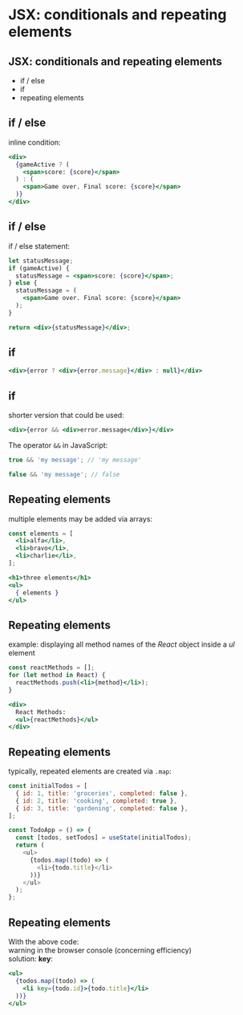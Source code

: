 # JSX: conditionals and repeating elements

## JSX: conditionals and repeating elements

- if / else
- if
- repeating elements

## if / else

inline condition:

```jsx
<div>
  {gameActive ? (
    <span>score: {score}</span>
  ) : (
    <span>Game over. Final score: {score}</span>
  )}
</div>
```

## if / else

if / else statement:

```jsx
let statusMessage;
if (gameActive) {
  statusMessage = <span>score: {score}</span>;
} else {
  statusMessage = (
    <span>Game over. Final score: {score}</span>
  );
}

return <div>{statusMessage}</div>;
```

## if

```jsx
<div>{error ? <div>{error.message}</div> : null}</div>
```

## if

shorter version that could be used:

```jsx
<div>{error && <div>error.message</div>}</div>
```

The operator `&&` in JavaScript:

```js
true && 'my message'; // 'my message'

false && 'my message'; // false
```

## Repeating elements

multiple elements may be added via arrays:

```jsx
const elements = [
  <li>alfa</li>,
  <li>bravo</li>,
  <li>charlie</li>,
];
```

```jsx
<h1>three elements</h1>
<ul>
  { elements }
</ul>
```

## Repeating elements

example: displaying all method names of the _React_ object inside a _ul_ element

```jsx
const reactMethods = [];
for (let method in React) {
  reactMethods.push(<li>{method}</li>);
}
```

```jsx
<div>
  React Methods:
  <ul>{reactMethods}</ul>
</div>
```

## Repeating elements

typically, repeated elements are created via `.map`:

```js
const initialTodos = [
  { id: 1, title: 'groceries', completed: false },
  { id: 2, title: 'cooking', completed: true },
  { id: 3, title: 'gardening', completed: false },
];

const TodoApp = () => {
  const [todos, setTodos] = useState(initialTodos);
  return (
    <ul>
      {todos.map((todo) => (
        <li>{todo.title}</li>
      ))}
    </ul>
  );
};
```

## Repeating elements

With the above code:  
warning in the browser console (concerning efficiency)  
solution: **key**:

```jsx
<ul>
  {todos.map((todo) => (
    <li key={todo.id}>{todo.title}</li>
  ))}
</ul>
```
